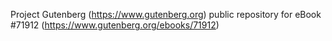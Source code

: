 Project Gutenberg (https://www.gutenberg.org) public repository
for eBook #71912 (https://www.gutenberg.org/ebooks/71912)
